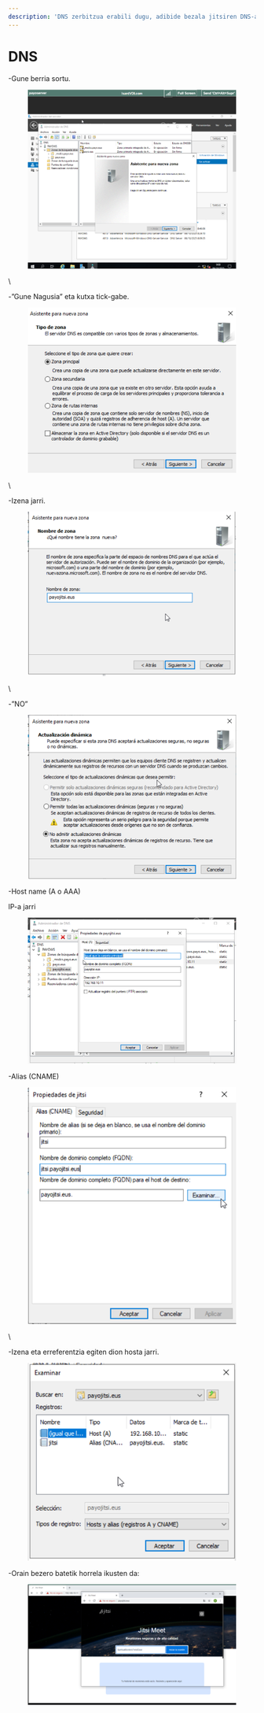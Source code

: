 ```yaml
---
description: 'DNS zerbitzua erabili dugu, adibide bezala jitsiren DNS-a jarriko dugu:'
---
```


# DNS

-Gune berria sortu.

<figure><img src="../.gitbook/assets/unknown (2) (1) (1) (1).png" alt=""><figcaption></figcaption></figure>

\


-”Gune Nagusia” eta kutxa tick-gabe.

<figure><img src="../.gitbook/assets/image (2) (1).png" alt=""><figcaption></figcaption></figure>

\


-Izena jarri.

<figure><img src="../.gitbook/assets/image (1) (1) (1).png" alt=""><figcaption></figcaption></figure>

\


-”NO”

<figure><img src="../.gitbook/assets/image (2) (1) (1).png" alt=""><figcaption></figcaption></figure>

-Host name (A o AAA)

IP-a jarri

<figure><img src="../.gitbook/assets/unknown (3) (1) (1) (1).png" alt=""><figcaption></figcaption></figure>





-Alias (CNAME)

<figure><img src="../.gitbook/assets/image (3) (1).png" alt=""><figcaption></figcaption></figure>

\


-Izena eta erreferentzia egiten dion hosta jarri.

<figure><img src="../.gitbook/assets/image (4) (1).png" alt=""><figcaption></figcaption></figure>

-Orain bezero batetik horrela ikusten da:

<figure><img src="../.gitbook/assets/unknown (9) (1) (1) (1).png" alt=""><figcaption></figcaption></figure>
